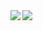 <a href="https://github.com/anuraghazra/github-readme-stats?count_private=true">
  <img align="left" src="https://github-readme-stats.vercel.app/api?username=YasunoriHirakawa&show_icons=true&count_private=true&theme=dracula" />
</a>

<a href="https://github.com/anuraghazra/github-readme-stats?count_private=true">
  <img align="left" src="https://github-readme-stats.vercel.app/api/top-langs/?username=YasunoriHirakawa&layout=compact" />
</a>

<!--
**YasunoriHirakawa/YasunoriHirakawa** is a ✨ _special_ ✨ repository because its `README.md` (this file) appears on your GitHub profile.

Here are some ideas to get you started:

- 🔭 I’m currently working on ...
- 🌱 I’m currently learning ...
- 👯 I’m looking to collaborate on ...
- 🤔 I’m looking for help with ...
- 💬 Ask me about ...
- 📫 How to reach me: ...
- 😄 Pronouns: ...
- ⚡ Fun fact: ...
-->
